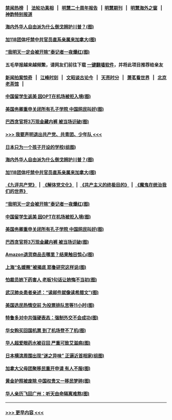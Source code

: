 #### [禁闻热榜](热点新闻.md?t=0)  &nbsp;&nbsp;|&nbsp;&nbsp; [法轮功真相](https://github.com/gfw-breaker/truth/blob/master/README.md?t=0) &nbsp;&nbsp;|&nbsp;&nbsp; [明慧二十周年报告](https://github.com/gfw-breaker/mh-reports/blob/master/README.md?t=0) &nbsp;&nbsp;|&nbsp;&nbsp;[明慧期刊](https://github.com/gfw-breaker/mh-qikan) &nbsp;&nbsp;|&nbsp;&nbsp; [明慧海外之窗](https://github.com/gfw-breaker/mh-news/blob/master/README.md?t=0) &nbsp;&nbsp;|&nbsp;&nbsp; [神韵特别报道](https://github.com/gfw-breaker/mh-news/blob/master/shenyun.md?t=0)
#### [海内外华人自由派为什么倒戈拥护川普？(图)](../pages/p3/949567.md?t=10180802) 
#### [加118团体吁禁中共官员直系亲属来加拿大(图)](../pages/p3/949521.md?t=10180802) 
#### [“我明天一定会被开除”泰记者一夜爆红(图)](../pages/p3/949499.md?t=10180802) 
#### 五毛举报越来越频繁，请网友们前往下载 [一键翻墙软件](https://github.com/gfw-breaker/ssr-accounts)，并将此项目推荐给亲友
#### [新闻拍案惊奇](https://github.com/gfw-breaker/banned-news1/blob/master/pages/link4.md) &nbsp;&nbsp;|&nbsp;&nbsp; [江峰时刻](https://github.com/gfw-breaker/banned-news1/blob/master/pages/link4.md) &nbsp;&nbsp;|&nbsp;&nbsp; [文昭谈古论今](https://github.com/gfw-breaker/banned-news1/blob/master/pages/link4.md) &nbsp;&nbsp;|&nbsp;&nbsp; [天亮时分](https://github.com/gfw-breaker/banned-news1/blob/master/pages/link4.md) &nbsp;&nbsp;|&nbsp;&nbsp; [萧茗看世界](https://github.com/gfw-breaker/banned-news1/blob/master/pages/link4.md) &nbsp;&nbsp;|&nbsp;&nbsp; [北京老茶馆](https://github.com/gfw-breaker/banned-news1/blob/master/pages/link4.md) &nbsp;&nbsp;|&nbsp;&nbsp; 
#### [中国留学生返美 因OPT在机场被拒入境(图)](../pages/p3/949471.md?t=10180802) 
#### [美国务卿重申关闭所有孔子学院 中国网民叫好(图)](../pages/p3/949491.md?t=10180802) 
#### [巴西贪官将3万现金藏内裤 被当场识破(图)](../pages/p3/949466.md?t=10180802) 
#### [>>> 我要声明退出共产党、共青团、少年队 <<<](https://github.com/begood0513/goodnews/blob/master/quit/letter.md) 
#### [日本只为一个孩子开设的学校(组图)](../pages/p3/949498.md?t=10180802) 
#### [海内外华人自由派为什么倒戈拥护川普？(图)](../pages/p3/949567.md?t=10180802) 
#### [加118团体吁禁中共官员直系亲属来加拿大(图)](../pages/p3/949521.md?t=10180802) 
#### [《九评共产党》](https://github.com/begood0513/9ping.md/blob/master/README.md) &nbsp;|&nbsp; [《解体党文化》](../../../../jtdwh.md/blob/master/README.md)  &nbsp;|&nbsp; [《共产主义的终极目的》](../../../../gczydzjmd.md/blob/master/README.md) &nbsp;|&nbsp; [《魔鬼在统治我们的世界》](../../../../mgztzwmdsj.md/blob/master/README.md) 
#### [“我明天一定会被开除”泰记者一夜爆红(图)](../pages/p3/949499.md?t=10180802) 
#### [中国留学生返美 因OPT在机场被拒入境(图)](../pages/p3/949471.md?t=10180802) 
#### [美国务卿重申关闭所有孔子学院 中国网民叫好(图)](../pages/p3/949491.md?t=10180802) 
#### [巴西贪官将3万现金藏内裤 被当场识破(图)](../pages/p3/949466.md?t=10180802) 
#### [Amazon退货商品去哪里？结果触目惊心(图)](../pages/p3/949383.md?t=10180802) 
#### [上海“名媛圈”被揭底 耶鲁研究这样说(图)](../pages/p3/949382.md?t=10180802) 
#### [怕裁员她下药害人 老板1句话让她悔不当初(图)](../pages/p3/949367.md?t=10180802) 
#### [武汉肺炎患者亲述：“读邮件就像读希腊文”(图)](../pages/p3/949358.md?t=10180802) 
#### [美国选民热情空前 为投票排队苦等11小时(图)](../pages/p3/949296.md?t=10180802) 
#### [特鲁多对中共强硬表态：强制外交不会成功(图)](../pages/p3/949306.md?t=10180802) 
#### [华女购买回国机票 到了机场登不了机(图)](../pages/p3/949285.md?t=10180802) 
#### [华人超爱眼药水被召回 严重可致艾滋病(图)](../pages/p3/949276.md?t=10180802) 
#### [日本横滨周围出现“迷之异味” 正逼近首相家(组图)](../pages/p3/949269.md?t=10180802) 
#### [加拿大父母团聚移民重开申请 有人不服(图)](../pages/p3/949265.md?t=10180802) 
#### [黄金护照被废除 中国权贵又一移民梦碎(图)](../pages/p3/949218.md?t=10180802) 
#### [华人亲历飞回广州：听天由命隔离难熬(图)](../pages/p3/949192.md?t=10180802) 

----
#### [ >>> 更早内容 <<< ](../indexes/p3-earlier.md)
